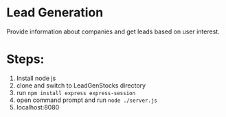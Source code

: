 # Lead Generation
Provide information about companies and get leads based on user interest.

# Steps:
1) Install node js
2) clone and switch to LeadGenStocks directory
3) run ```npm install express express-session```
4) open command prompt and run ```node ./server.js```
5) localhost:8080
